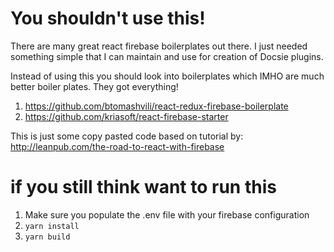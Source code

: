 # You shouldn't use this!
There are many great react firebase boilerplates out there. 
I just needed something simple that I can maintain and use for creation of Docsie plugins. 


Instead of using this you should look into boilerplates which IMHO are much better boiler plates. They got everything! 
1. https://github.com/btomashvili/react-redux-firebase-boilerplate
2. https://github.com/kriasoft/react-firebase-starter


This is just some copy pasted code based on tutorial by: http://leanpub.com/the-road-to-react-with-firebase

# if you still think want to run this 

1. Make sure you populate the .env file with your firebase configuration
2. `yarn install`
3. `yarn build`

